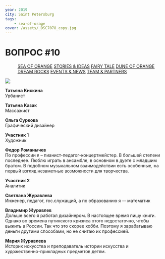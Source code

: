 ```yaml
---
year: 2019
city: Saint Petersburg
tags:
    - sea-of-orage
cover: /assets/_DSC7078_copy.jpg
---
```


# ВОПРОС #10

<Menu>
<a href="/sea-of-orange">SEA OF ORANGE</a>
<a href="/sea-of-orange/stories-and-ideas">STORIES & IDEAS</a>
<a href="/sea-of-orange/fairytale">FAIRY TALE</a>
<a href="/sea-of-orange/dune-of-orange">DUNE OF ORANGE</a>
<a href="/sea-of-orange/dreamrocks">DREAM ROCKS</a>
<a href="/sea-of-orange/events-and-news">EVENTS & NEWS</a>
<a href="/sea-of-orange/team-and-partners">TEAM & PARTNERS</a>
</Menu>

![](/assets/sea-of-orange/questions_20.jpg)

**Татьяна Кискина**<br/>
Урбанист

**Татьяна Казак**<br/>
Массажист

**Ольга Суркова**<br/>
Графический дизайнер

**Участник 1**<br/>
Художник

**Федор Романычев**<br/>
По профессии я – пианист-педагог-концертмейстер. В большей степени последнее. Люблю играть в ансамбле, в основном в дуэте с младшим братом. В подобном музыкальном взаимодействии есть особенные, на первый взгляд незаметные возможности для творчества.

**Участник 2**<br/>
Аналитик

**Светлана Журавлева**<br/>
Инженер, педагог, гос.служащий, а по образованию я -- математик

**Владимир Журавлев**<br/>
Дольше всего я работал дизайнером. В настоящее время пишу книги. Однако во времена путинского кризиса этого недостаточно, чтобы выжить в России. Так что это скорее хобби. Поэтому я зарабатываю деньги другими способами, но не считаю их профессией.

**Мария Журавлева**<br/>
Историк искусства и преподаватель истории искусства и художественно-прикладных предметов детям.
